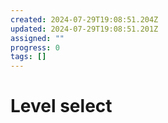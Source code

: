 ```yaml
---
created: 2024-07-29T19:08:51.204Z
updated: 2024-07-29T19:08:51.201Z
assigned: ""
progress: 0
tags: []
---
```


# Level select
